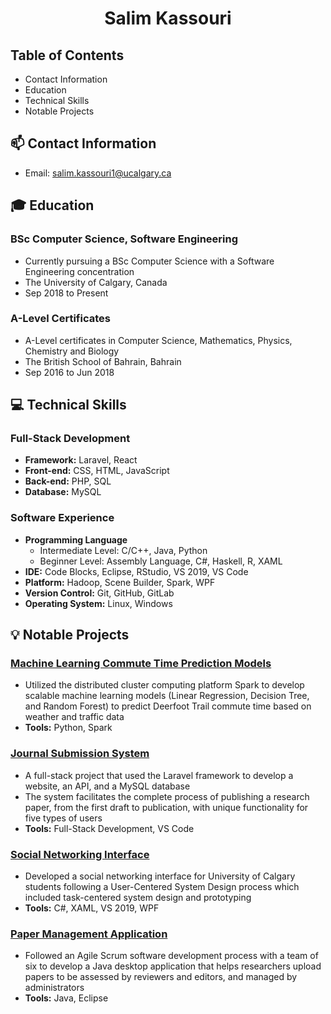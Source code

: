 <h1 align="center"><b>Salim Kassouri</b></h1>

## Table of Contents
+ Contact Information
+ Education
+ Technical Skills
+ Notable Projects

## 📫 Contact Information
+ Email: salim.kassouri1@ucalgary.ca

## 🎓 Education
### BSc Computer Science, Software Engineering
+ Currently pursuing a BSc Computer Science with a Software Engineering concentration
+ The University of Calgary, Canada
+ Sep 2018 to Present

### A-Level Certificates
+ A-Level certificates in Computer Science, Mathematics, Physics, Chemistry and Biology
+ The British School of Bahrain, Bahrain
+ Sep 2016 to Jun 2018

## 💻 Technical Skills
### Full-Stack Development 
+ **Framework:** Laravel, React 
+ **Front-end:** CSS, HTML, JavaScript 
+ **Back-end:** PHP, SQL 
+ **Database:** MySQL 

### Software Experience 
+ **Programming Language** 
  + Intermediate Level: C/C++, Java, Python 
  + Beginner Level: Assembly Language, C#, Haskell, R, XAML 
+ **IDE:** Code Blocks, Eclipse, RStudio, VS 2019, VS Code 
+ **Platform:** Hadoop, Scene Builder, Spark, WPF 
+ **Version Control:** Git, GitHub, GitLab 
+ **Operating System:** Linux, Windows

## 💡 Notable Projects
### [Machine Learning Commute Time Prediction Models](https://github.com/salimk1/machine-learning-models)
+ Utilized the distributed cluster computing platform Spark to develop scalable machine learning models (Linear Regression, Decision Tree, and Random Forest) to predict Deerfoot Trail commute time based on weather and traffic data
+ **Tools:** Python, Spark

### [Journal Submission System](https://github.com/salimk1/journal-submission-system)
+ A full-stack project that used the Laravel framework to develop a website, an API, and a MySQL database 
+ The system facilitates the complete process of publishing a research paper, from the first draft to publication, with unique functionality for five types of users
+ **Tools:** Full-Stack Development, VS Code

### [Social Networking Interface](https://github.com/salimk1/social-networking-interface) 
+ Developed a social networking interface for University of Calgary students following a User-Centered System Design process which included task-centered system design and prototyping 
+ **Tools:** C#, XAML, VS 2019, WPF

### [Paper Management Application](https://github.com/salimk1/paper-management-application)
+ Followed an Agile Scrum software development process with a team of six to develop a Java desktop application that helps researchers upload papers to be assessed by reviewers and editors, and managed by administrators 
+ **Tools:** Java, Eclipse
